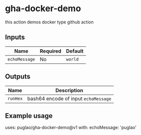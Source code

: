# gha-docker-demo
this action demos docker type github action

## Inputs
|Name|Required|Default|
|-|-|-|
|`echoMessage`|No|`world`|

## Outputs

|Name|Description|
|-|-|
|`runHex`|bash64 encode of input `echoMessage`|

## Example usage

uses: puglao/gha-docker-demo@v1
with:
    echoMessage: 'puglao'